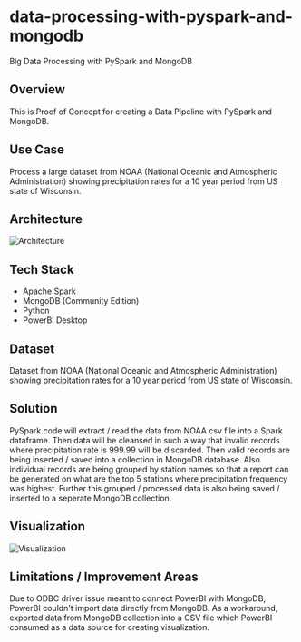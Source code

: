 # data-processing-with-pyspark-and-mongodb
Big Data Processing with PySpark and MongoDB

## Overview 

This is Proof of Concept for creating a Data Pipeline with PySpark and MongoDB.

## Use Case

Process a large dataset from NOAA (National Oceanic and Atmospheric Administration) showing precipitation rates for a 10 year period from US state of Wisconsin.

## Architecture

![Architecture](https://github.com/user-attachments/assets/7e06f4e1-7de7-4f5e-9faf-2fee2b6956a4)

## Tech Stack

- Apache Spark
- MongoDB (Community Edition)
- Python
- PowerBI Desktop

## Dataset

Dataset from NOAA (National Oceanic and Atmospheric Administration) showing precipitation rates for a 10 year period from US state of Wisconsin.

## Solution

PySpark code will extract / read the data from NOAA csv file into a Spark dataframe. Then data will be cleansed in such a way that invalid records where precipitation rate is 999.99 will be discarded. Then valid records are being inserted / saved into a collection in MongoDB database. Also individual records are being grouped by station names so that a report can be generated on what are the top 5 stations where precipitation frequency was highest. Further this grouped / processed data is also being saved / inserted to a seperate MongoDB collection.

## Visualization

![Visualization](https://github.com/user-attachments/assets/280216c8-0668-4c83-a769-8b4c0ada877e)

## Limitations / Improvement Areas

Due to ODBC driver issue meant to connect PowerBI with MongoDB, PowerBI couldn't import data directly from MongoDB. As a workaround, exported data from MongoDB collection into a CSV file which PowerBI consumed as a data source for creating visualization.

